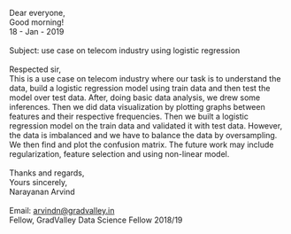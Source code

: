 Dear everyone, <br>
Good morning! <br>
18 - Jan - 2019 <br>
<br>
Subject: use case on telecom industry using logistic regression <br>
<br>
Respected sir, <br>
This is a use case on telecom industry where our task is to understand the data, build a logistic regression model using 
train data and then test the model over test data. After, doing basic data analysis, we drew some inferences. Then we did 
data visualization by plotting graphs between features and their respective frequencies. Then we built a logistic regression 
model on the train data and validated it with test data. However, the data is imbalanced and we have to balance the data by 
oversampling. We then find and plot the confusion matrix. The future work may include regularization, feature selection and 
using non-linear model. <br>
<br>
Thanks and regards, <br>
Yours sincerely, <br>
Narayanan Arvind <br>
<br>
Email: arvindn@gradvalley.in <br>
Fellow, GradValley Data Science Fellow 2018/19



